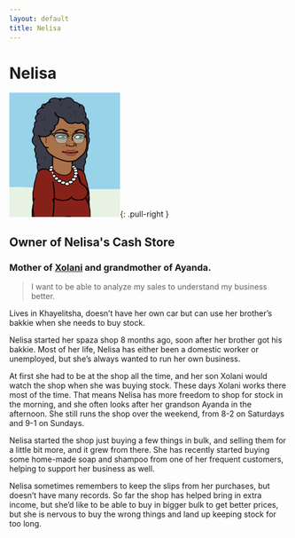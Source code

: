 ```yaml
---
layout: default
title: Nelisa
---
```


# Nelisa

![](./images/PersonaNelisa.png){: .pull-right }

## Owner of Nelisa's Cash Store

### Mother of [Xolani](/Persona_Xolani.html) and grandmother of Ayanda.

> I want to be able to analyze my sales to understand my business better.

Lives in Khayelitsha, doesn’t have her own car but can use her brother’s bakkie when she needs to buy stock.

Nelisa started her spaza shop 8 months ago, soon after her brother got his bakkie.
Most of her life, Nelisa has either been a domestic worker or unemployed, but she’s always wanted to run her own business.

At first she had to be at the shop all the time, and her son Xolani would watch the shop when she was buying stock. These days Xolani works there most of the time. That means Nelisa has more freedom to shop for stock in the morning, and she often looks after her grandson Ayanda in the afternoon. She still runs the shop over the weekend, from 8-2 on Saturdays and 9-1 on Sundays.

<!--codex ignore just-->
Nelisa started the shop just buying a few things in bulk, and selling them for a little bit more, and it grew from there. She has recently started buying some home-made soap and shampoo from one of her frequent customers, helping to support her business as well.

Nelisa sometimes remembers to keep the slips from her purchases, but doesn’t have many records. So far the shop has helped bring in extra income, but she’d like to be able to buy in bigger bulk to get better prices, but she is nervous to buy the wrong things and land up keeping stock for too long.
